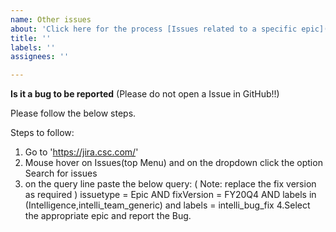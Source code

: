 ```yaml
---
name: Other issues
about: 'Click here for the process [Issues related to a specific epic](Instructions.md)'
title: ''
labels: ''
assignees: ''

---
```


**Is it a bug to be reported**
(Please do not open a Issue in GitHub!!)

Please follow the below steps.

Steps to follow:
1. Go to 'https://jira.csc.com/'
2. Mouse hover on Issues(top Menu) and on the dropdown click the option Search for issues
3. on the query line paste the below query: ( Note: replace the fix version as required ) 
issuetype = Epic AND fixVersion = FY20Q4 AND labels in (Intelligence,intelli_team_generic) and labels = intelli_bug_fix
4.Select the appropriate epic and report the Bug.
